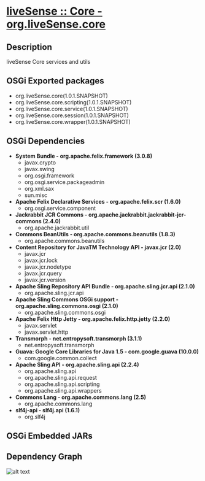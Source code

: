 # [liveSense :: Core - org.liveSense.core](http://github.com/liveSense/org.liveSense.core)

## Description
liveSense Core services and utils

## OSGi Exported packages
* org.liveSense.core(1.0.1.SNAPSHOT)
* org.liveSense.core.scripting(1.0.1.SNAPSHOT)
* org.liveSense.core.service(1.0.1.SNAPSHOT)
* org.liveSense.core.session(1.0.1.SNAPSHOT)
* org.liveSense.core.wrapper(1.0.1.SNAPSHOT)

## OSGi Dependencies
* __System Bundle - org.apache.felix.framework (3.0.8)__
	* javax.crypto
	* javax.swing
	* org.osgi.framework
	* org.osgi.service.packageadmin
	* org.xml.sax
	* sun.misc
* __Apache Felix Declarative Services - org.apache.felix.scr (1.6.0)__
	* org.osgi.service.component
* __Jackrabbit JCR Commons - org.apache.jackrabbit.jackrabbit-jcr-commons (2.4.0)__
	* org.apache.jackrabbit.util
* __Commons BeanUtils - org.apache.commons.beanutils (1.8.3)__
	* org.apache.commons.beanutils
* __Content Repository for JavaTM Technology API - javax.jcr (2.0)__
	* javax.jcr
	* javax.jcr.lock
	* javax.jcr.nodetype
	* javax.jcr.query
	* javax.jcr.version
* __Apache Sling Repository API Bundle - org.apache.sling.jcr.api (2.1.0)__
	* org.apache.sling.jcr.api
* __Apache Sling Commons OSGi support - org.apache.sling.commons.osgi (2.1.0)__
	* org.apache.sling.commons.osgi
* __Apache Felix Http Jetty - org.apache.felix.http.jetty (2.2.0)__
	* javax.servlet
	* javax.servlet.http
* __Transmorph - net.entropysoft.transmorph (3.1.1)__
	* net.entropysoft.transmorph
* __Guava: Google Core Libraries for Java 1.5 - com.google.guava (10.0.0)__
	* com.google.common.collect
* __Apache Sling API - org.apache.sling.api (2.2.4)__
	* org.apache.sling.api
	* org.apache.sling.api.request
	* org.apache.sling.api.scripting
	* org.apache.sling.api.wrappers
* __Commons Lang - org.apache.commons.lang (2.5)__
	* org.apache.commons.lang
* __slf4j-api - slf4j.api (1.6.1)__
	* org.slf4j

## OSGi Embedded JARs

## Dependency Graph
![alt text](http://raw.github.com.everydayimmirror.in/liveSense/org.liveSense.core/master/osgidependencies.svg "")